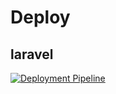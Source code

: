 
# Deploy

## laravel

[![Deployment Pipeline](https://github.com/listadedeseos/listadedeseos-laravel/actions/workflows/pipeline.yml/badge.svg)](https://github.com/listadedeseos/listadedeseos-laravel/actions/workflows/pipeline.yml)

